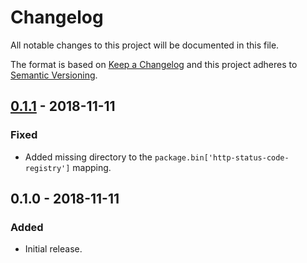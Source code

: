 Changelog
=========
All notable changes to this project will be documented in this file.

The format is based on [Keep a Changelog](http://keepachangelog.com/en/1.0.0/)
and this project adheres to [Semantic Versioning](http://semver.org/spec/v2.0.0.html).

[0.1.1] - 2018-11-11
--------------------
### Fixed
- Added missing directory to the `package.bin['http-status-code-registry']` mapping.

0.1.0 - 2018-11-11
------------------
### Added
- Initial release.

[0.1.1]: https://github.com/jbenner-radham/node-http-status-code-registry-cli/compare/v0.1.0...v0.1.1
